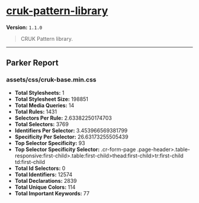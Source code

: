 # [cruk-pattern-library]( https://github.com/CRUKorg/cruk-pattern-library )

**Version:** `1.1.0`

> CRUK Pattern library.

* * *

## Parker Report

### assets/css/cruk-base.min.css

- **Total Stylesheets:** 1
- **Total Stylesheet Size:** 198851
- **Total Media Queries:** 14
- **Total Rules:** 1431
- **Selectors Per Rule:** 2.63382250174703
- **Total Selectors:** 3769
- **Identifiers Per Selector:** 3.453966569381799
- **Specificity Per Selector:** 26.63173255505439
- **Top Selector Specificity:** 93
- **Top Selector Specificity Selector:** .cr-form-page .page-header>.table-responsive:first-child>.table:first-child>thead:first-child>tr:first-child td:first-child
- **Total Id Selectors:** 0
- **Total Identifiers:** 12574
- **Total Declarations:** 2839
- **Total Unique Colors:** 114
- **Total Important Keywords:** 77

